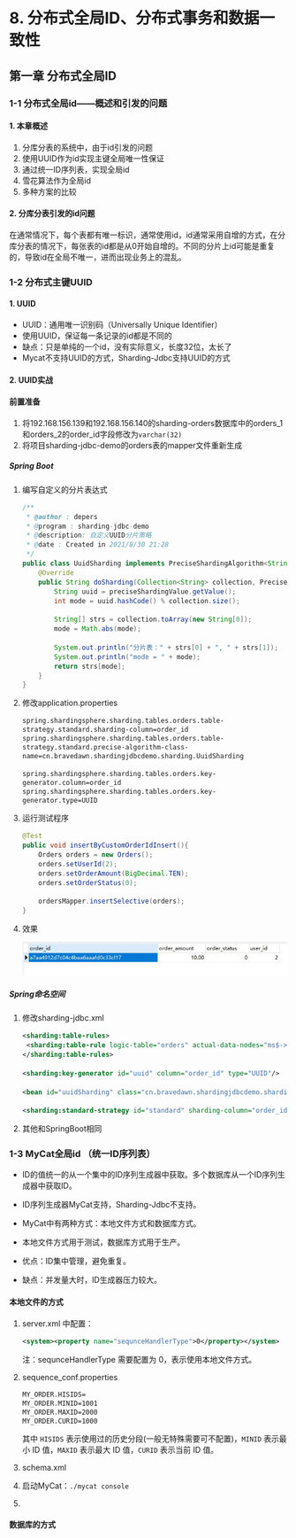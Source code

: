 # 8. 分布式全局ID、分布式事务和数据一致性

##  第一章 分布式全局ID

### 1-1 分布式全局id——概述和引发的问题

#### 1. 本章概述

1. 分库分表的系统中，由于id引发的问题
2. 使用UUID作为id实现主键全局唯一性保证
3. 通过统一ID序列表，实现全局id
4. 雪花算法作为全局id
5. 多种方案的比较

#### 2. 分库分表引发的id问题

在通常情况下，每个表都有唯一标识，通常使用id，id通常采用自增的方式，在分库分表的情况下，每张表的id都是从0开始自增的。不同的分片上id可能是重复的，导致id在全局不唯一，进而出现业务上的混乱。

### 1-2 分布式主键UUID

#### 1. UUID

* UUID：通用唯一识别码（Universally Unique Identifier）
* 使用UUID，保证每一条记录的id都是不同的
* 缺点：只是单纯的一个id，没有实际意义，长度32位，太长了
* Mycat不支持UUID的方式，Sharding-Jdbc支持UUID的方式

#### 2. UUID实战

#### 前置准备

1. 将192.168.156.139和192.168.156.140的sharding-orders数据库中的orders_1和orders_2的order_id字段修改为`varchar(32)`
2. 将项目sharding-jdbc-demo的orders表的mapper文件重新生成

##### Spring Boot

1. 编写自定义的分片表达式

   ```java
   /**
    * @author : depers
    * @program : sharding-jdbc-demo
    * @description: 自定义UUID分片策略
    * @date : Created in 2021/8/30 21:28
    */
   public class UuidSharding implements PreciseShardingAlgorithm<String> {
       @Override
       public String doSharding(Collection<String> collection, PreciseShardingValue<String> preciseShardingValue) {
           String uuid = preciseShardingValue.getValue();
           int mode = uuid.hashCode() % collection.size();
   
           String[] strs = collection.toArray(new String[0]);
           mode = Math.abs(mode);
   
           System.out.println("分片表：" + strs[0] + ", " + strs[1]);
           System.out.println("mode = " + mode);
           return strs[mode];
       }
   }
   ```

2. 修改application.properties

   ```properties
   spring.shardingsphere.sharding.tables.orders.table-strategy.standard.sharding-column=order_id
   spring.shardingsphere.sharding.tables.orders.table-strategy.standard.precise-algorithm-class-name=cn.bravedawn.shardingjdbcdemo.sharding.UuidSharding
   
   spring.shardingsphere.sharding.tables.orders.key-generator.column=order_id
   spring.shardingsphere.sharding.tables.orders.key-generator.type=UUID
   ```

3. 运行测试程序

   ```java
   @Test
   public void insertByCustomOrderIdInsert(){
       Orders orders = new Orders();
       orders.setUserId(2);
       orders.setOrderAmount(BigDecimal.TEN);
       orders.setOrderStatus(0);
   
       ordersMapper.insertSelective(orders);
   }
   ```

4. 效果

   ![](../../../笔记图片/20/3-7/11.jpg)

##### Spring命名空间

1. 修改sharding-jdbc.xml

   ```xml
   <sharding:table-rules>
   	<sharding:table-rule logic-table="orders" actual-data-nodes="ms$->{0..1}.orders_$->{1..2}" database-strategy-ref="databaseStrategy" table-strategy-ref="standard" key-generator-ref="uuid"/>
   </sharding:table-rules>
   
   <sharding:key-generator id="uuid" column="order_id" type="UUID"/>
   
   <bean id="uuidSharding" class="cn.bravedawn.shardingjdbcdemo.sharding.UuidSharding"/>
   
   <sharding:standard-strategy id="standard" sharding-column="order_id" precise-algorithm-ref="uuidSharding"/>
   ```

2. 其他和SpringBoot相同

### 1-3 MyCat全局id （统一ID序列表）

* ID的值统一的从一个集中的ID序列生成器中获取。多个数据库从一个ID序列生成器中获取ID。

* ID序列生成器MyCat支持，Sharding-Jdbc不支持。

* MyCat中有两种方式：本地文件方式和数据库方式。

* 本地文件方式用于测试，数据库方式用于生产。
* 优点：ID集中管理，避免重复。
* 缺点：并发量大时，ID生成器压力较大。

#### 本地文件的方式

1. server.xml 中配置：

   ```xml
   <system><property name="sequnceHandlerType">0</property></system>
   ```


   注：sequnceHandlerType 需要配置为 0，表示使用本地文件方式。

2. sequence_conf.properties

   ```
   MY_ORDER.HISIDS=
   MY_ORDER.MINID=1001
   MY_ORDER.MAXID=2000
   MY_ORDER.CURID=1000
   ```

   其中 `HISIDS` 表示使用过的历史分段(一般无特殊需要可不配置)，`MINID` 表示最小 ID 值，`MAXID` 表示最大
   ID 值，`CURID` 表示当前 ID 值。

3. schema.xml

   

4. 启动MyCat：`./mycat console`

5. 

#### 数据库的方式

